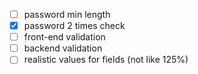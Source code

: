- [ ] password min length
- [x] password 2 times check
- [ ] front-end validation
- [ ] backend validation
- [ ] realistic values for fields (not like 125%)
